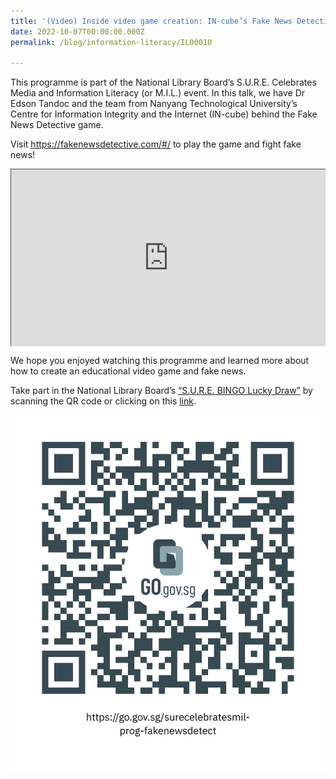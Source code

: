 ```yaml
---
title: '(Video) Inside video game creation: IN-cube’s Fake News Detective game'
date: 2022-10-07T00:00:00.000Z
permalink: /blog/information-literacy/IL00010

---
```


This programme is part of the National Library Board’s S.U.R.E. Celebrates Media and Information Literacy (or M.I.L.) event. In this talk, we have Dr Edson Tandoc and the team from Nanyang Technological University’s Centre for Information Integrity and the Internet (IN-cube) behind the Fake News Detective game.

Visit <a href="https://fakenewsdetective.com/#/" target="_blank">https://fakenewsdetective.com/#/</a> to play the game and fight fake news!

<style>.embed-container { position: relative; padding-bottom: 56.25%; height: 0; overflow: hidden; max-width: 100%; } .embed-container iframe, .embed-container object, .embed-container embed { position: absolute; top: 0; left: 0; width: 100%; height: 100%; }</style><div class='embed-container'>
<iframe src="https://nlb.ap.panopto.com/Panopto/Pages/Embed.aspx?id=be563add-a454-4edc-9220-af2b00bb8783&autoplay=false&offerviewer=false&showtitle=true&showbrand=true&start=0&interactivity=all" height="405" width="720" style="border: 1px solid #464646;" allowfullscreen allow="autoplay"></iframe></div>

We hope you enjoyed watching this programme and learned more about how to create an educational video game and fake news.

Take part in the National Library Board’s [“S.U.R.E. BINGO Lucky Draw”](https://sure.nlb.gov.sg/events/surecelebratesmil-bingo-howtoplay/) by scanning the QR code or clicking on this [link](https://go.gov.sg/surecelebratesmil-prog-fakenewsdetect).

![](../../../images/https___go.gov.sg_surecelebratesmil-prog-fakenewsdetect.png)
